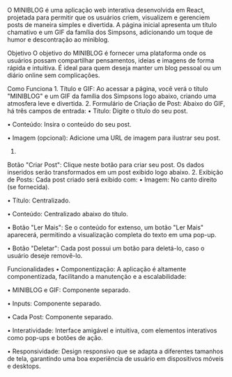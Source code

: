 O MINIBLOG é uma aplicação web interativa desenvolvida em React, projetada para permitir que os usuários criem, visualizem e gerenciem posts de maneira simples e divertida. A página inicial apresenta um título chamativo e um GIF da família dos Simpsons, adicionando um toque de humor e descontração ao miniblog.

Objetivo
O objetivo do MINIBLOG é fornecer uma plataforma onde os usuários possam compartilhar pensamentos, ideias e imagens de forma rápida e intuitiva. É ideal para quem deseja manter um blog pessoal ou um diário online sem complicações.

Como Funciona
1. 
Título e GIF: Ao acessar a página, você verá o título "MINIBLOG" e um GIF da família dos Simpsons logo abaixo, criando uma atmosfera leve e divertida.
2. 
Formulário de Criação de Post: Abaixo do GIF, há três campos de entrada:
•  Título: Digite o título do seu post.

•  Conteúdo: Insira o conteúdo do seu post.

•  Imagem (opcional): Adicione uma URL de imagem para ilustrar seu post.

1. 
Botão "Criar Post": Clique neste botão para criar seu post. Os dados inseridos serão transformados em um post exibido logo abaixo.
2. 
Exibição de Posts: Cada post criado será exibido com:
•  Imagem: No canto direito (se fornecida).

•  Título: Centralizado.

•  Conteúdo: Centralizado abaixo do título.

•  Botão "Ler Mais": Se o conteúdo for extenso, um botão "Ler Mais" aparecerá, permitindo a visualização completa do texto em uma pop-up.

•  Botão "Deletar": Cada post possui um botão para deletá-lo, caso o usuário deseje removê-lo.

Funcionalidades
•  Componentização: A aplicação é altamente componentizada, facilitando a manutenção e a escalabilidade:

•  MINIBLOG e GIF: Componente separado.

•  Inputs: Componente separado.

•  Cada Post: Componente separado.

•  Interatividade: Interface amigável e intuitiva, com elementos interativos como pop-ups e botões de ação.

•  Responsividade: Design responsivo que se adapta a diferentes tamanhos de tela, garantindo uma boa experiência de usuário em dispositivos móveis e desktops.
